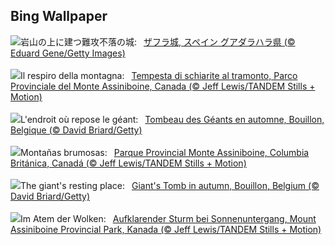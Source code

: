 ## Bing Wallpaper
![](https://www.bing.com/th?id=OHR.ZafraCastle_JA-JP6761146829_UHD.jpg&w=1000)岩山の上に建つ難攻不落の城:&nbsp;&ensp;[ザフラ城, スペイン グアダラハラ県 (© Eduard Gene/Getty Images)](https://www.bing.com/th?id=OHR.ZafraCastle_JA-JP6761146829_UHD.jpg)
<br><br/>
![](https://www.bing.com/th?id=OHR.AssiniboineTS_IT-IT8882599718_UHD.jpg&w=1000)Il respiro della montagna:&nbsp;&ensp;[Tempesta di schiarite al tramonto, Parco Provinciale del Monte Assiniboine, Canada (© Jeff Lewis/TANDEM Stills + Motion)](https://www.bing.com/th?id=OHR.AssiniboineTS_IT-IT8882599718_UHD.jpg)
<br><br/>
![](https://www.bing.com/th?id=OHR.SemoisRiver_FR-FR4323889306_UHD.jpg&w=1000)L'endroit où repose le géant:&nbsp;&ensp;[Tombeau des Géants en automne, Bouillon, Belgique (© David Briard/Getty)](https://www.bing.com/th?id=OHR.SemoisRiver_FR-FR4323889306_UHD.jpg)
<br><br/>
![](https://www.bing.com/th?id=OHR.AssiniboineTS_ES-ES3697439529_UHD.jpg&w=1000)Montañas brumosas:&nbsp;&ensp;[Parque Provincial Monte Assiniboine, Columbia Británica, Canadá (© Jeff Lewis/TANDEM Stills + Motion)](https://www.bing.com/th?id=OHR.AssiniboineTS_ES-ES3697439529_UHD.jpg)
<br><br/>
![](https://www.bing.com/th?id=OHR.SemoisRiver_EN-GB2054770035_UHD.jpg&w=1000)The giant's resting place:&nbsp;&ensp;[Giant's Tomb in autumn, Bouillon, Belgium (© David Briard/Getty)](https://www.bing.com/th?id=OHR.SemoisRiver_EN-GB2054770035_UHD.jpg)
<br><br/>
![](https://www.bing.com/th?id=OHR.AssiniboineTS_DE-DE6120366928_UHD.jpg&w=1000)Im Atem der Wolken:&nbsp;&ensp;[Aufklarender Sturm bei Sonnenuntergang, Mount Assiniboine Provincial Park, Kanada (© Jeff Lewis/TANDEM Stills + Motion)](https://www.bing.com/th?id=OHR.AssiniboineTS_DE-DE6120366928_UHD.jpg)
<br><br/>
